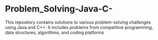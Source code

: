 # Problem_Solving-Java-C-
This repository contains solutions to various problem-solving challenges using Java and C++. It includes problems from competitive programming, data structures, algorithms, and coding platforms
